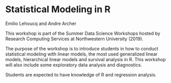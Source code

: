 # Statistical Modeling in R

Emilio Lehoucq and Andre Archer

This workshop is part of the Summer Data Science Workshops hosted by Research Computing Services at Northwestern University (2019).

The purpose of the workshop is to introduce students in how to conduct statistical modeling with linear models, the most used generalized linear models, hierarchical linear models and survival analysis in R. This workshop will also include some exploratory data analysis and diagnostics.

Students are expected to have knowledge of R and regression analysis.
